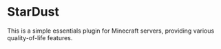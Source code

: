 # StarDust
This is a simple essentials plugin for Minecraft servers, providing various quality-of-life features.